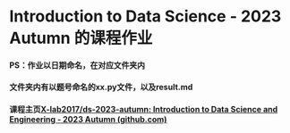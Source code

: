 # Introduction to Data Science - 2023 Autumn 的课程作业

#### PS：作业以日期命名，在对应文件夹内

#### 文件夹内有以题号命名的xx.py文件，以及result.md

#### 课程主页[X-lab2017/ds-2023-autumn: Introduction to Data Science and Engineering - 2023 Autumn (github.com)](https://github.com/X-lab2017/ds-2023-autumn)
